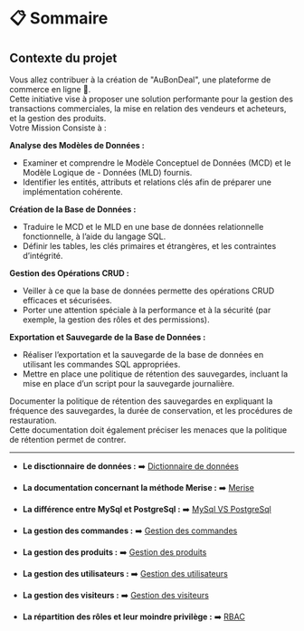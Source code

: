 # 📋 Sommaire

## Contexte du projet

Vous allez contribuer à la création de "AuBonDeal", une plateforme de commerce en ligne 🚀.  
Cette initiative vise à proposer une solution performante pour la gestion des transactions commerciales, la mise en relation des vendeurs et acheteurs, et la gestion des produits.  
Votre Mission Consiste à :  

**Analyse des Modèles de Données :**  

- Examiner et comprendre le Modèle Conceptuel de Données (MCD) et le Modèle Logique de - Données (MLD) fournis.
- Identifier les entités, attributs et relations clés afin de préparer une implémentation cohérente.  

**Création de la Base de Données :**
- Traduire le MCD et le MLD en une base de données relationnelle fonctionnelle, à l’aide du langage SQL.  
- Définir les tables, les clés primaires et étrangères, et les contraintes d’intégrité.  

**Gestion des Opérations CRUD :**
- Veiller à ce que la base de données permette des opérations CRUD efficaces et sécurisées.  
- Porter une attention spéciale à la performance et à la sécurité (par exemple, la gestion des rôles et des permissions).  

**Exportation et Sauvegarde de la Base de Données :**
- Réaliser l’exportation et la sauvegarde de la base de données en utilisant les commandes SQL appropriées.  
- Mettre en place une politique de rétention des sauvegardes, incluant la mise en place d’un script pour la sauvegarde journalière.  

Documenter la politique de rétention des sauvegardes en expliquant la fréquence des sauvegardes, la durée de conservation, et les procédures de restauration.  
Cette documentation doit également préciser les menaces que la politique de rétention permet de contrer.
 <hr>

- **Le disctionnaire de données :**
➡️ [Dictionnaire de données](./doc/bdd/dictionnaire-de-donnees.md)

- **La documentation concernant la méthode Merise :**
➡️ [Merise](./doc/bdd/merise.md)

- **La différence entre MySql et PostgreSql :**
➡️ [MySql VS PostgreSql](./doc/benshmarks/mysql-vs-postgresql.md)

- **La gestion des commandes :**
➡️ [Gestion des commandes](./doc/regles-de-gestion/gestion-des-commandes.md)

- **La gestion des produits :**
➡️ [Gestion des produits](./doc/regles-de-gestion/gestion-des-produits.md)

- **La gestion des utilisateurs :**
➡️ [Gestion des utilisateurs](./doc/regles-de-gestion/gestion-des-utilisateurs.md)

- **La gestion des visiteurs :**
➡️ [Gestion des visiteurs](./doc/regles-de-gestion/gestion-des-visiteurs.md)

- **La répartition des rôles et leur moindre privilège :**
➡️ [RBAC](./doc/securite/rbac/rbac.md)
